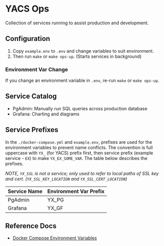 # YACS Ops

Collection of services running to assist production and development.

## Configuration

1. Copy `example.env` to `.env` and change variables to suit environment.
2. Then run `make` or `make ops-up`. (Starts services in background)

### Environment Var Change

If you change an environment variable in `.env`, re-run `make` or `make ops-up`.

## Service Catalog

- PgAdmin: Manually run SQL queries across production database
- Grafana: Charting and diagrams

## Service Prefixes

In the `./docker-compose.yml` and `example.env`, prefixes are used for the
environment variables to prevent name conflicts. The convention is full
uppercase with `YX_` (for YACS) prefix first, then service prefix (example
service - `EX`) to make `YX_EX_SOME_VAR`. The table below describes the
prefixes.

*NOTE, `YX_SSL` is not a service; only used to refer to local paths of SSL key and
cert. (`YX_SSL_KEY_LOCATION` and `YX_SSL_CERT_LOCATION`)*

| Service Name | Environment Var Prefix |
| ------------ | ---------------------- |
| PgAdmin      | YX_PG                  |
| Grafana      | YX_GF                  |

## Reference Docs

- [Docker Compose Environment Variables](https://docs.docker.com/compose/env-file/)
